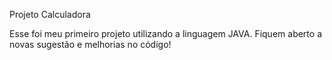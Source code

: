Projeto Calculadora

Esse foi meu primeiro projeto utilizando a linguagem JAVA.
Fiquem aberto a novas sugestão e melhorias no código!
